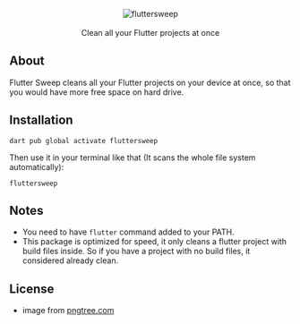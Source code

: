 <p align="center">
  <img src="https://raw.githubusercontent.com/MohamadGreatWarrior/fluttersweep/main/assets/fluttersweep_logo.png" alt="fluttersweep" /> <br /><br />
  <span>Clean all your Flutter projects at once</span>
</p>

## About

Flutter Sweep cleans all your Flutter projects on your device at once, so that you would have more free space on hard drive.

## Installation

```
dart pub global activate fluttersweep
```
Then use it in your terminal like that (It scans the whole file system automatically):

```
fluttersweep
```

## Notes

* You need to have `flutter` command added to your PATH.
* This package is optimized for speed, it only cleans a flutter project with build files inside. So if you have a project with no build files, it considered already clean.


## License

* image from <a href='https://pngtree.com/freepng/cartoon-broom-halloween_12999590.html'>pngtree.com</a>
